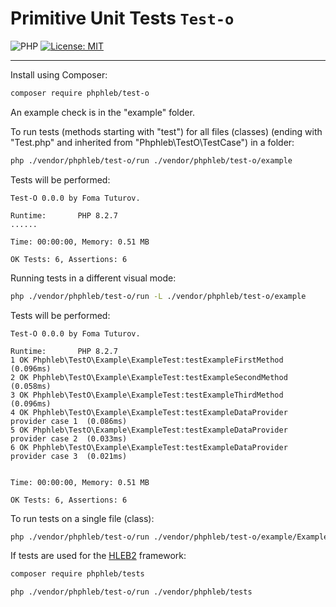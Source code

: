 Primitive Unit Tests `Test-o`
=====================

![PHP](https://img.shields.io/badge/PHP-^8.2-blue) [![License: MIT](https://img.shields.io/badge/License-MIT%20(Free)-brightgreen.svg)](https://github.com/phphleb/hleb/blob/master/LICENSE)

_____________________

 Install using Composer:
 ```bash
composer require phphleb/test-o
 ```

An example check is in the "example" folder.

To run tests (methods starting with "test") for all files (classes)
(ending with "Test.php" and inherited from "Phphleb\TestO\TestCase") in a folder:

 ```bash
php ./vendor/phphleb/test-o/run ./vendor/phphleb/test-o/example
 ```
Tests will be performed:
```text
Test-O 0.0.0 by Foma Tuturov.

Runtime:       PHP 8.2.7
......

Time: 00:00:00, Memory: 0.51 MB

OK Tests: 6, Assertions: 6

```

Running tests in a different visual mode:
 ```bash
php ./vendor/phphleb/test-o/run -L ./vendor/phphleb/test-o/example
 ```
Tests will be performed:
```text
Test-O 0.0.0 by Foma Tuturov.

Runtime:       PHP 8.2.7
1 OK Phphleb\TestO\Example\ExampleTest:testExampleFirstMethod (0.096ms)
2 OK Phphleb\TestO\Example\ExampleTest:testExampleSecondMethod (0.058ms)
3 OK Phphleb\TestO\Example\ExampleTest:testExampleThirdMethod (0.096ms)
4 OK Phphleb\TestO\Example\ExampleTest:testExampleDataProvider provider case 1  (0.086ms)
5 OK Phphleb\TestO\Example\ExampleTest:testExampleDataProvider provider case 2  (0.033ms)
6 OK Phphleb\TestO\Example\ExampleTest:testExampleDataProvider provider case 3  (0.021ms)


Time: 00:00:00, Memory: 0.51 MB

OK Tests: 6, Assertions: 6

```

To run tests on a single file (class):

 ```bash
php ./vendor/phphleb/test-o/run ./vendor/phphleb/test-o/example/ExampleTest.php
 ```

If tests are used for the [HLEB2](https://github.com/phphleb/hleb) framework:

 ```bash
composer require phphleb/tests
 ```
 ```bash
php ./vendor/phphleb/test-o/run ./vendor/phphleb/tests
 ```
